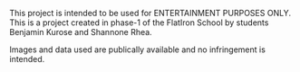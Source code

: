 This project is intended to be used for ENTERTAINMENT PURPOSES ONLY. This is a project created in phase-1 of the FlatIron School by students Benjamin Kurose and Shannone Rhea.

Images and data used are publically available and no infringement is intended.